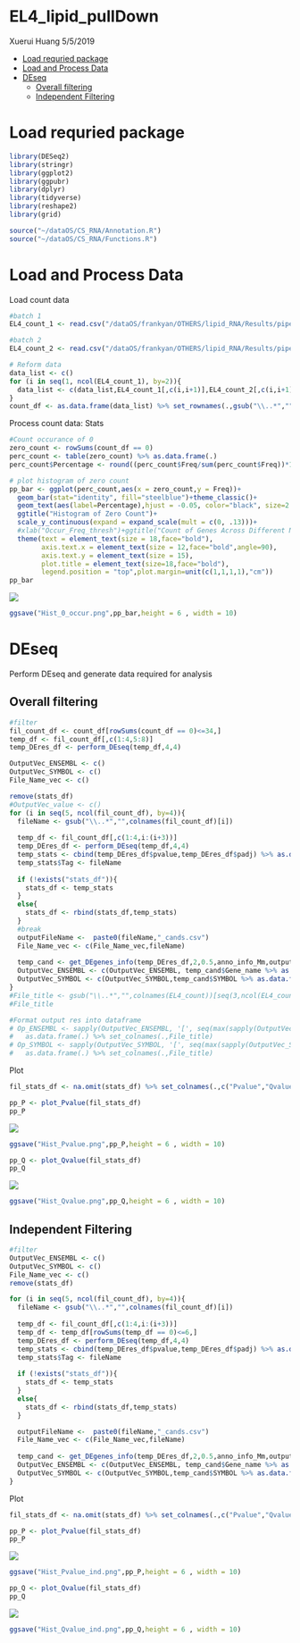 EL4\_lipid\_pullDown
================
Xuerui Huang
5/5/2019

-   [Load requried package](#load-requried-package)
-   [Load and Process Data](#load-and-process-data)
-   [DEseq](#deseq)
    -   [Overall filtering](#overall-filtering)
    -   [Independent Filtering](#independent-filtering)

Load requried package
=====================

``` r
library(DESeq2)
library(stringr)
library(ggplot2)
library(ggpubr)
library(dplyr)
library(tidyverse)
library(reshape2)
library(grid)

source("~/dataOS/CS_RNA/Annotation.R")
source("~/dataOS/CS_RNA/Functions.R")
```

Load and Process Data
=====================

Load count data

``` r
#batch 1
EL4_count_1 <- read.csv("/dataOS/frankyan/OTHERS/lipid_RNA/Results/pipeOutput/mm_lipidRNA-L1_2/countsTable/mm_lipidRNA-L1_2.EX.counts.table",sep = "\t") %>% .[,c(1,7:ncol(.))] %>% column_to_rownames(.,"Geneid")

#batch 2
EL4_count_2 <- read.csv("/dataOS/frankyan/OTHERS/lipid_RNA/Results/pipeOutput/mm_lipidRNA-L2/countsTable/mm_lipidRNA-L2.EX.counts.table",sep = "\t")  %>% .[,c(1,7:ncol(.))] %>% column_to_rownames(.,"Geneid") %>% .[,-c(7,8)]

# Reform data
data_list <- c()
for (i in seq(1, ncol(EL4_count_1), by=2)){
  data_list <- c(data_list,EL4_count_1[,c(i,i+1)],EL4_count_2[,c(i,i+1)])
}
count_df <- as.data.frame(data_list) %>% set_rownames(.,gsub("\\..*","", rownames(EL4_count_1)))
```

Process count data: Stats

``` r
#Count occurance of 0
zero_count <- rowSums(count_df == 0)
perc_count <- table(zero_count) %>% as.data.frame(.)
perc_count$Percentage <- round((perc_count$Freq/sum(perc_count$Freq))*100 , 1) %>% paste0(.,"%")

# plot histogram of zero count
pp_bar <- ggplot(perc_count,aes(x = zero_count,y = Freq))+
  geom_bar(stat="identity", fill="steelblue")+theme_classic()+
  geom_text(aes(label=Percentage),hjust = -0.05, color="black", size=2.5,angle=90)+
  ggtitle("Histogram of Zero Count")+
  scale_y_continuous(expand = expand_scale(mult = c(0, .13)))+
  #xlab("Occur_Freq_thresh")+ggtitle("Count of Genes Across Different Num of Samples: Batch1")+
  theme(text = element_text(size = 18,face="bold"),
        axis.text.x = element_text(size = 12,face="bold",angle=90),
        axis.text.y = element_text(size = 15),
        plot.title = element_text(size=18,face="bold"),
        legend.position = "top",plot.margin=unit(c(1,1,1,1),"cm"))
pp_bar
```

![](R_analysis_files/figure-markdown_github/unnamed-chunk-3-1.png)

``` r
ggsave("Hist_0_occur.png",pp_bar,height = 6 , width = 10)
```

DEseq
=====

Perform DEseq and generate data required for analysis

Overall filtering
-----------------

``` r
#filter 
fil_count_df <- count_df[rowSums(count_df == 0)<=34,]
temp_df <- fil_count_df[,c(1:4,5:8)]
temp_DEres_df <- perform_DEseq(temp_df,4,4)

OutputVec_ENSEMBL <- c()
OutputVec_SYMBOL <- c()
File_Name_vec <- c()

remove(stats_df)
#OutputVec_value <- c()
for (i in seq(5, ncol(fil_count_df), by=4)){
  fileName <- gsub("\\..*","",colnames(fil_count_df)[i])
  
  temp_df <- fil_count_df[,c(1:4,i:(i+3))]
  temp_DEres_df <- perform_DEseq(temp_df,4,4)
  temp_stats <- cbind(temp_DEres_df$pvalue,temp_DEres_df$padj) %>% as.data.frame(.)
  temp_stats$Tag <- fileName
  
  if (!exists("stats_df")){
    stats_df <- temp_stats
  }
  else{
    stats_df <- rbind(stats_df,temp_stats)
  }
  #break
  outputFileName <-  paste0(fileName,"_cands.csv")
  File_Name_vec <- c(File_Name_vec,fileName)
  
  temp_cand <- get_DEgenes_info(temp_DEres_df,2,0.5,anno_info_Mm,outputFileName)
  OutputVec_ENSEMBL <- c(OutputVec_ENSEMBL, temp_cand$Gene_name %>% as.data.frame(.))
  OutputVec_SYMBOL <- c(OutputVec_SYMBOL,temp_cand$SYMBOL %>% as.data.frame(.))
}
#File_title <- gsub("\\..*","",colnames(EL4_count))[seq(3,ncol(EL4_count), by=2)]
#File_title

#Format output res into dataframe
# Op_ENSEMBL <- sapply(OutputVec_ENSEMBL, '[', seq(max(sapply(OutputVec_ENSEMBL, length)))) %>% 
#   as.data.frame(.) %>% set_colnames(.,File_title)
# Op_SYMBOL <- sapply(OutputVec_SYMBOL, '[', seq(max(sapply(OutputVec_SYMBOL, length)))) %>% 
#   as.data.frame(.) %>% set_colnames(.,File_title)
```

Plot

``` r
fil_stats_df <- na.omit(stats_df) %>% set_colnames(.,c("Pvalue","Qvalue","lable")) %>% as.data.frame(.)

pp_P <- plot_Pvalue(fil_stats_df)
pp_P
```

![](R_analysis_files/figure-markdown_github/unnamed-chunk-5-1.png)

``` r
ggsave("Hist_Pvalue.png",pp_P,height = 6 , width = 10)

pp_Q <- plot_Qvalue(fil_stats_df)
pp_Q
```

![](R_analysis_files/figure-markdown_github/unnamed-chunk-5-2.png)

``` r
ggsave("Hist_Qvalue.png",pp_Q,height = 6 , width = 10)
```

Independent Filtering
---------------------

``` r
#filter 
OutputVec_ENSEMBL <- c()
OutputVec_SYMBOL <- c()
File_Name_vec <- c()
remove(stats_df)

for (i in seq(5, ncol(fil_count_df), by=4)){
  fileName <- gsub("\\..*","",colnames(fil_count_df)[i])
  
  temp_df <- fil_count_df[,c(1:4,i:(i+3))]
  temp_df <- temp_df[rowSums(temp_df == 0)<=6,]
  temp_DEres_df <- perform_DEseq(temp_df,4,4)
  temp_stats <- cbind(temp_DEres_df$pvalue,temp_DEres_df$padj) %>% as.data.frame(.)
  temp_stats$Tag <- fileName
  
  if (!exists("stats_df")){
    stats_df <- temp_stats
  }
  else{
    stats_df <- rbind(stats_df,temp_stats)
  }

  outputFileName <-  paste0(fileName,"_cands.csv")
  File_Name_vec <- c(File_Name_vec,fileName)
  
  temp_cand <- get_DEgenes_info(temp_DEres_df,2,0.5,anno_info_Mm,outputFileName)
  OutputVec_ENSEMBL <- c(OutputVec_ENSEMBL, temp_cand$Gene_name %>% as.data.frame(.))
  OutputVec_SYMBOL <- c(OutputVec_SYMBOL,temp_cand$SYMBOL %>% as.data.frame(.))
}
```

Plot

``` r
fil_stats_df <- na.omit(stats_df) %>% set_colnames(.,c("Pvalue","Qvalue","lable")) %>% as.data.frame(.)

pp_P <- plot_Pvalue(fil_stats_df)
pp_P
```

![](R_analysis_files/figure-markdown_github/unnamed-chunk-7-1.png)

``` r
ggsave("Hist_Pvalue_ind.png",pp_P,height = 6 , width = 10)

pp_Q <- plot_Qvalue(fil_stats_df)
pp_Q
```

![](R_analysis_files/figure-markdown_github/unnamed-chunk-7-2.png)

``` r
ggsave("Hist_Qvalue_ind.png",pp_Q,height = 6 , width = 10)
```

